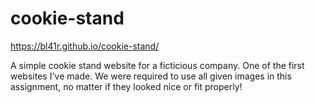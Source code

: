 # cookie-stand

https://bl41r.github.io/cookie-stand/

A simple cookie stand website for a ficticious company.  One of the first websites I've made.  We were required to use all given images in this assignment, no matter if they looked nice or fit properly!

